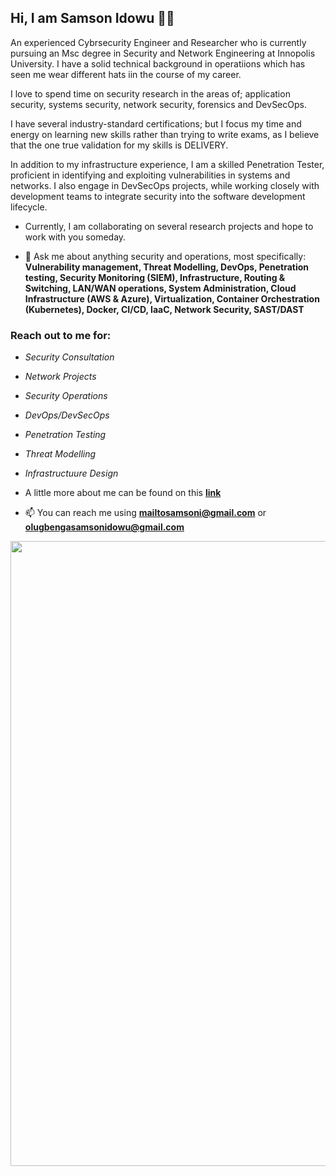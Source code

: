 ## Hi, I am Samson Idowu 👋🏽


An experienced Cybrsecurity Engineer and Researcher who is currently pursuing an Msc degree in Security and Network Engineering at Innopolis University. I have a solid technical background in operatiions which has seen me wear different hats iin the course of my career. 

I love to spend time on security research in the areas of; application security, systems security, network security, forensics and DevSecOps.

I have several industry-standard certifications; but I focus my time and energy on learning new skills rather than trying to write exams, as I believe that the one true validation for my skills is DELIVERY.

In addition to my infrastructure experience, I am a skilled Penetration Tester,  proficient in identifying and exploiting vulnerabilities in systems and networks. I also engage in DevSecOps projects, while working closely with development teams to integrate security into the software development lifecycle.

- Currently, I am collaborating on several research projects and hope to work with you someday.

- 💬 Ask me about anything security and operations, most specifically: **Vulnerability management, Threat Modelling, DevOps, Penetration testing, Security Monitoring (SIEM), Infrastructure, Routing & Switching, LAN/WAN operations, System Administration, Cloud Infrastructure (AWS & Azure), Virtualization, Container Orchestration (Kubernetes), Docker, CI/CD, IaaC, Network Security, SAST/DAST**

### Reach out to me for:
- *Security Consultation*
- *Network Projects*
- *Security Operations*
- *DevOps/DevSecOps*
- *Penetration Testing*
- *Threat Modelling*
- *Infrastructuure Design*

- A little more about me can be found on this [**link**](https://samsonidowu.netlify.app/)
- 📫 You can reach me using **mailtosamsoni@gmail.com** or **olugbengasamsonidowu@gmail.com**

<div id="header" align="center">
  <img src="https://www.careerguide.com/career/wp-content/uploads/2020/02/cs-an.gif" width="1000"/> 

</div>

<!--
